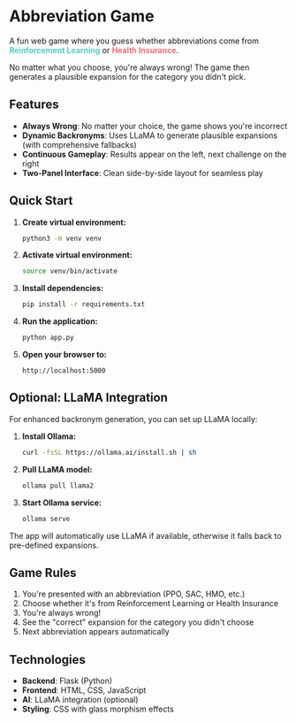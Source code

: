# Abbreviation Game

A fun web game where you guess whether abbreviations come from <span style="color: #4ecdc4">**Reinforcement Learning**</span> or <span style="color: #ff6b6b">**Health Insurance**</span>. 

No matter what you choose, you're always wrong! The game then generates a plausible expansion for the category you didn't pick.

## Features

- **Always Wrong**: No matter your choice, the game shows you're incorrect
- **Dynamic Backronyms**: Uses LLaMA to generate plausible expansions (with comprehensive fallbacks)
- **Continuous Gameplay**: Results appear on the left, next challenge on the right
- **Two-Panel Interface**: Clean side-by-side layout for seamless play

## Quick Start

1. **Create virtual environment:**
   ```bash
   python3 -m venv venv
   ```

2. **Activate virtual environment:**
   ```bash
   source venv/bin/activate
   ```

3. **Install dependencies:**
   ```bash
   pip install -r requirements.txt
   ```

4. **Run the application:**
   ```bash
   python app.py
   ```

5. **Open your browser to:**
   ```
   http://localhost:5000
   ```

## Optional: LLaMA Integration

For enhanced backronym generation, you can set up LLaMA locally:

1. **Install Ollama:**
   ```bash
   curl -fsSL https://ollama.ai/install.sh | sh
   ```

2. **Pull LLaMA model:**
   ```bash
   ollama pull llama2
   ```

3. **Start Ollama service:**
   ```bash
   ollama serve
   ```

The app will automatically use LLaMA if available, otherwise it falls back to pre-defined expansions.

## Game Rules

1. You're presented with an abbreviation (PPO, SAC, HMO, etc.)
2. Choose whether it's from Reinforcement Learning or Health Insurance
3. You're always wrong!
4. See the "correct" expansion for the category you didn't choose
5. Next abbreviation appears automatically

## Technologies

- **Backend**: Flask (Python)
- **Frontend**: HTML, CSS, JavaScript
- **AI**: LLaMA integration (optional)
- **Styling**: CSS with glass morphism effects
